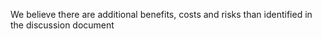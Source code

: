 We believe there are additional benefits, costs and risks than identified in the discussion document
